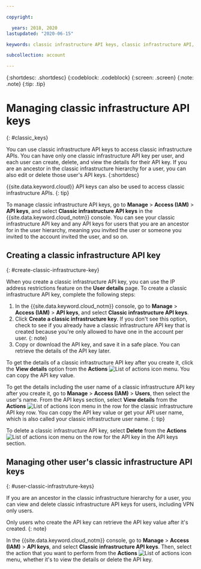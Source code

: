 ```yaml
---

copyright:

  years: 2018, 2020
lastupdated: "2020-06-15"

keywords: classic infrastructure API keys, classic infrastructure API, SoftLayer API key

subcollection: account

---
```


{:shortdesc: .shortdesc}
{:codeblock: .codeblock}
{:screen: .screen}
{:note: .note}
{:tip: .tip}

# Managing classic infrastructure API keys
{: #classic_keys}

You can use classic infrastructure API keys to access classic infrastructure APIs. You can have only one classic infrastructure API key per user, and each user can create, delete, and view the details for their API key. If you are an ancestor in the classic infrastructure hierarchy for a user, you can also edit or delete those user's API keys.
{:shortdesc}

{{site.data.keyword.cloud}} API keys can also be used to access classic infrastructure APIs.
{: tip}

<!-- Removed If you are an ancestor in the classic infrastructure hierarchy for a user, and you have the Manage users classic infrastructure permission, you can view, create, and delete classic infrastructure API keys for VPN only users. in favor of general ability to do this VPN and regular users with new functionality. -->

To manage classic infrastructure API keys, go to **Manage** > **Access (IAM)** > **API keys**, and select **Classic infrastructure API keys** in the {{site.data.keyword.cloud_notm}} console. You can see your classic infrastructure API key and any API keys for users that you are an ancestor for in the user hierarchy, meaning you invited the user or someone you invited to the account invited the user, and so on.

## Creating a classic infrastructure API key
{: #create-classic-infrastructure-key}

When you create a classic infrastructure API key, you can use the IP address restrictions feature on the **User details** page. To create a classic infrastructure API key, complete the following steps:

1. In the {{site.data.keyword.cloud_notm}} console, go to **Manage** > **Access (IAM)** > **API keys**, and select **Classic infrastructure API keys**. 
1. Click **Create a classic infrastructure key**.
   If you don't see this option, check to see if you already have a classic infrastructure API key that is created because you're only allowed to have one in the account per user.
   {: note}
3. Copy or download the API key, and save it in a safe place. You can retrieve the details of the API key later.

To get the details of a classic infrastructure API key after you create it, click the **View details** option from the **Actions** ![List of actions icon](../icons/action-menu-icon.svg) menu. You can copy the API key value.

To get the details including the user name of a classic infrastructure API key after you create it, go to **Manage** > **Access (IAM)** > **Users**, then select the user's name. From the API keys section, select **View details** from the **Actions** ![List of actions icon](../icons/action-menu-icon.svg) menu in the row for the classic infrastructure API key row. You can copy the API key value or get your API user name, which is also called your classic infrastructure user name.
{: tip}
     
To delete a classic infrastructure API key, select **Delete** from the **Actions** ![List of actions icon](../icons/action-menu-icon.svg) menu on the row for the API key in the API keys section.

## Managing other user's classic infrastructure API keys
{: #user-classic-infrastruture-keys}

If you are an ancestor in the classic infrastructure hierarchy for a user, you can view and delete classic infrastructure API keys for users, including VPN only users. 

Only users who create the API key can retrieve the API key value after it's created.
{: note}

In the {{site.data.keyword.cloud_notm}} console, go to **Manage** > **Access (IAM)** > **API keys**, and select **Classic infrastructure API keys**. Then, select the action that you want to perform from the **Actions** ![List of actions icon](../icons/action-menu-icon.svg) menu, whether it's to view the details or delete the API key.

